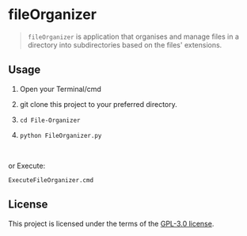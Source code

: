 # fileOrganizer
> `fileOrganizer` is application that organises and manage files in a directory into subdirectories based on the files' extensions.


## Usage

1. Open your Terminal/cmd

2. git clone this project to your preferred directory.

3. `cd File-Organizer`

4. `python FileOrganizer.py`

<br/>

or Execute:
```
ExecuteFileOrganizer.cmd
```

## License
This project is licensed under the terms of the [GPL-3.0 license](https://github.com/yogesh7132/File-Organizer/blob/master/LICENSE).
